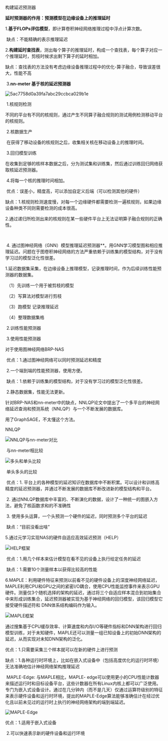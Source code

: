 











构建延迟预测器

**延时预测器的作用：预测模型在边缘设备上的推理延时**

​          1.**基于FLOPs评估模型**，即计算卷积神经网络推理过程中浮点计算次数。

​             缺点：不能精确的表示推理延迟

​          2.**构建延时查找表**，测出每个算子的推理延时，构成一个查找表，每个算子对应一个推理延时，剪枝时候求出剩下算子的延时相加。 

​             缺点：查找表的方法没有考虑边缘设备推理过程中的优化-算子融合，导致误差很大，性能不高









​           3.**nn-meter 基于核的延迟预测器**

![5ac7758d0a39fa7abc29ccbca029b1e](C:\Users\PC\Desktop\5ac7758d0a39fa7abc29ccbca029b1e.png)

​                           1.核规则检测

​                           不同的平台有不同的核规则，通过产生不同算子融合规则的测试用例检测移动平台的核规则。

​                           2.核数据生产

​                           在获得了移动设备的核规则之后，收集相关核在移动设备上的推理时间。

​                           3.回归模型训练

​                           在收集到足够的核样本数据之后，分为测试集和训练集，然后通过训练回归网络获取核延迟预测器。

​                          4.将每一个核的推理时间相加。

​                         优点：误差小，精度高，可以添加自定义后端（可以检测其他的硬件）

​                          缺点：1.核规则检测速度慢，对每一个边缘硬件都需要检测一遍核规则，如果边缘设备种类不同则需要检测的成本很高。

​                                     2.通过递归所检测出来的核规则在某一些硬件平台上无法证明算子融合规则的正确性。

​          





​            4.   通过图神经网络（GNN）模型推理延迟预测器**。用GNN学习模型图和相应推理延迟。问题在于图卷积神经网络的方法严重依赖于训练集的模型结构，对于没有学习过的模型泛化性很差。

​                                  1.延迟数据集采集，在边缘设备上推理模型，记录推理时间，作为后续训练性能预测器的数据集。

​                                           （1）先训练一个用于被剪枝的模型

​                                           （2）写算法对模型进行剪枝

​                                           （3）跑模型 记录推理延迟

​                                           （4）整理数据集格

​                                 2.训练性能预测器

​                                 3.使用性能预测器

对于使用图神经网络BRP-NAS

​      优点：1.通过图神经网络可以同时预测延迟和精度

​                  2.一个端到端的性能预测器，使用方便。

​      缺点：1.依赖于训练集的模型结构，对于没有学习过的模型泛化性很差。

​                  2.静态数据集，性能无法更新。

针对BRP-NAS和nn-meter中的缺点，NNLQP论文中提出了一个多平台的神经网络延迟查询和预测系统（NNLQP）与一个不断发展的数据库。

用了GraphSAGE，不太懂这个方法。

NNLQP

![NNLQP与nn-meter对比](C:\Users\PC\Desktop\NNLQP与nn-meter对比.png)

​                                                                                                                          与nn-meter相比较





![多头和单头比较](C:\Users\PC\Desktop\多头和单头比较.png)

​                                                                                                                             单头多头的比较

​          优点：1. 平台上的各种模型的延迟知识在数据库中不断积累。可以设计和训练高精度的延迟预测器，并通过不断发展的数据库不断改进新的模型结构和平台。

​                     2. 通过NNLQP数据库中丰富的、不断演化的数据，设计了一种统一的图嵌入方法，避免了核函数求和的不准确性

​                     3. 使用多头运算，一个头预测一个硬件的延迟，同时预测多个平台的延迟

​         缺点：“目前没看出啥”







  5.通过元学习实现NAS的硬件自适应高效延迟预测（HELP）

![HELP框架](C:\Users\PC\Desktop\一些图片\HELP框架.png)

​         优点：1.用几个样本来估计模型在看不见的设备上执行给定任务的延迟

​          缺点：1.需要10个测量样本以获得比较高的性能





​     6.MAPLE：利用硬件特征来预测以前看不见的硬件设备上的深度神经网络延迟，MAPLE利用CPU和GPU之间的紧密I/O耦合，使用CPU性能监控事件来表示GPU硬件。测量仅3个随机选择的架构的延迟，通过将三个自适应样本混合到初始集合中来形成训练集合，延迟预测器被实现为基于神经网络的回归模型，该回归模型它接受硬件描述符和 DNN体系结构编码作为输入。

![MAPLE框架](C:\Users\PC\Desktop\一些图片\MAPLE框架.png)

​        通过搜集基于CPU缓存效率、计算速度和内存I/O等硬件指标和DNN架构进行回归模型训练，对于未知硬件，MAPLE还可以测量一组已知设备上的初始DNN架构的延迟，从而实现对未知DNN架构的泛化。

优点：1.只需要采集三个样本就可以在新的硬件上进行预测

缺点：1.各种运行时环境上，比如在嵌入式设备中（包括高度优化的运行时环境）无法准确地估计神经网络架构推理延迟



​       MAPLE-Edge:   与MAPLE相比，MAPLE- edge可以使用更小的CPU性能计数器来描述运行时和目标设备平台，这些计数器在所有Linux内核上都可以广泛使用。专门为嵌入式设备设计。通过在几分钟内（而不是几天）仅通过运算符级别的特征来表示硬件设备和运行时环境，提出的MAPLE-Edge算法能够准确估计在经过优化且以前未见过的运行时上执行的神经网络架构的端到端延迟。

![MAPLE-Edge](C:\Users\PC\Desktop\一些图片\MAPLE-Edge.png)



优点：1.适用于嵌入式设备

​            2.可以快速表示新的硬件设备和运行环境

​     

















